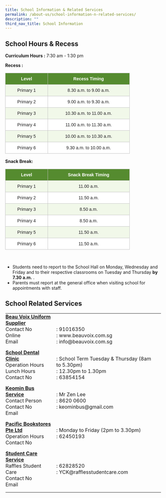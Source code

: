 ```yaml
---
title: School Information & Related Services
permalink: /about-us/school-information-n-related-services/
description: ""
third_nav_title: School Information
---
```

School Hours &amp; Recess
---------------------

  
**Curriculum Hours :**&nbsp;7:30 am - 1:30 pm&nbsp;&nbsp;&nbsp;  
  
**Recess :**
<style type="text/css">
.tg  {border-collapse:collapse;border-spacing:0;}
.tg td{border-color:black;border-style:solid;border-width:1px;font-family:Arial, sans-serif;font-size:14px;
  overflow:hidden;padding:10px 5px;word-break:normal;}
.tg th{border-color:black;border-style:solid;border-width:1px;font-family:Arial, sans-serif;font-size:14px;
  font-weight:normal;overflow:hidden;padding:10px 5px;word-break:normal;}
.tg .tg-zgkh{background-color:#558B2F;border-color:#c0c0c0;color:#FFF;font-weight:bold;text-align:center;vertical-align:middle}
.tg .tg-gmq1{background-color:#F1F8E9;border-color:#c0c0c0;color:#222;text-align:center;vertical-align:middle}
.tg .tg-tv98{background-color:#FFF;border-color:#c0c0c0;color:#222;text-align:center;vertical-align:middle}
</style>
<table class="tg" style="undefined;table-layout: fixed; width: 402px">
<colgroup>
<col style="width: 137.003906px">
<col style="width: 265.003906px">
</colgroup>
<thead>
  <tr>
    <th class="tg-zgkh"><span style="color:#FFF;background-color:#558B2F">Level</span></th>
    <th class="tg-zgkh"><span style="color:#FFF;background-color:#558B2F">Recess Timing</span></th>
  </tr>
</thead>
<tbody>
  <tr>
    <td class="tg-gmq1"><span style="color:#222;background-color:#F1F8E9">Primary 1</span></td>
    <td class="tg-gmq1"><span style="color:#222;background-color:#F1F8E9">8.30 a.m. to 9.00 a.m.</span></td>
  </tr>
  <tr>
    <td class="tg-tv98"><span style="color:#222;background-color:#FFF">Primary 2</span></td>
    <td class="tg-tv98"><span style="color:#222;background-color:#FFF">9.00 a.m. to 9.30 a.m.</span><br></td>
  </tr>
  <tr>
    <td class="tg-gmq1"><span style="color:#222;background-color:#F1F8E9">Primary 3</span></td>
    <td class="tg-gmq1"><span style="color:#222;background-color:#F1F8E9">10.30 a.m. to 11.00 a.m.</span></td>
  </tr>
  <tr>
    <td class="tg-tv98"><span style="color:#222;background-color:#FFF">Primary 4</span></td>
    <td class="tg-tv98"><span style="color:#222;background-color:#FFF">11.00 a.m. to 11.30 a.m.</span></td>
  </tr>
  <tr>
    <td class="tg-gmq1"><span style="color:#222;background-color:#F1F8E9">Primary 5</span></td>
    <td class="tg-gmq1"><span style="color:#222;background-color:#F1F8E9">10.00 a.m. to 10.30 a.m.</span></td>
  </tr>
  <tr>
    <td class="tg-tv98"><span style="color:#222;background-color:#FFF">Primary 6</span></td>
    <td class="tg-tv98"><span style="color:#222;background-color:#FFF">9.30 a.m. to 10.00 a.m.</span></td>
  </tr>
</tbody>
</table>

**Snack Break:**
<table class="tg" style="undefined;table-layout: fixed; width: 402px">
<colgroup>
<col style="width: 137.003906px">
<col style="width: 265.003906px">
</colgroup>
<thead>
  <tr>
    <th class="tg-zgkh"><span style="color:#FFF;background-color:#558B2F">Level</span></th>
    <th class="tg-zgkh"><span style="color:#FFF;background-color:#558B2F">Snack Break Timing</span></th>
  </tr>
</thead>
<tbody>
  <tr>
    <td class="tg-gmq1"><span style="color:#222;background-color:#F1F8E9">Primary 1</span></td>
    <td class="tg-gmq1"><span style="color:#222;background-color:#F1F8E9">11.00 a.m.</span></td>
  </tr>
  <tr>
    <td class="tg-tv98"><span style="color:#222;background-color:#FFF">Primary 2</span></td>
    <td class="tg-tv98"><span style="color:#222;background-color:#FFF">11.50 a.m. </span><br></td>
  </tr>
  <tr>
    <td class="tg-gmq1"><span style="color:#222;background-color:#F1F8E9">Primary 3</span></td>
    <td class="tg-gmq1"><span style="color:#222;background-color:#F1F8E9">8.50 a.m.</span></td>
  </tr>
  <tr>
    <td class="tg-tv98"><span style="color:#222;background-color:#FFF">Primary 4</span></td>
    <td class="tg-tv98"><span style="color:#222;background-color:#FFF">8.50 a.m.</span></td>
  </tr>
  <tr>
    <td class="tg-gmq1"><span style="color:#222;background-color:#F1F8E9">Primary 5</span></td>
    <td class="tg-gmq1"><span style="color:#222;background-color:#F1F8E9">11.50 a.m.</span></td>
  </tr>
  <tr>
    <td class="tg-tv98"><span style="color:#222;background-color:#FFF">Primary 6</span></td>
    <td class="tg-tv98"><span style="color:#222;background-color:#FFF">11.50 a.m.</span></td>
  </tr>
</tbody>
</table>

<br>

*   Students need to report to the School Hall on Monday, Wednesday and Friday and to their respective classrooms on Tuesday and Thursday&nbsp;**by 7.30 a.m.** .
*   Parents must report at the general office when visiting school for appointments with staff.

School Related Services
-----------------------

  

<table class="ives_tab_kosong ive_eobj_left" style="margin: 0px 10px 0px 0px; outline: 0px; padding: 0px; border-collapse: collapse; float: left; border: 1px solid transparent; table-layout: fixed;"><tbody style="margin: 0px; outline: 0px; padding: 0px;"><tr style="margin: 0px; outline: 0px; padding: 0px;"><td style="margin: 0px; outline: 0px; padding: 0px 15px 15px 0px; vertical-align: top; width: 200px;"><u style="margin: 0px; outline: 0px; padding: 0px;"><b style="margin: 0px; outline: 0px; padding: 0px;">Beau Voix Uniform Supplier<br style="margin: 0px; outline: 0px; padding: 0px;"></b></u><span style="margin: 0px; outline: 0px; padding: 0px; font-weight: normal;">Contact No</span><br style="margin: 0px; outline: 0px; padding: 0px; font-weight: 400;"><span style="margin: 0px; outline: 0px; padding: 0px; font-weight: 400;">Online</span><br style="margin: 0px; outline: 0px; padding: 0px; font-weight: 400;"><span style="margin: 0px; outline: 0px; padding: 0px; font-weight: 400;">Email</span><u style="margin: 0px; outline: 0px; padding: 0px;"><br style="margin: 0px; outline: 0px; padding: 0px;"></u></td><td style="margin: 0px; outline: 0px; padding: 0px 15px 15px 0px; vertical-align: top; width: 400px;"><span style="margin: 0px; outline: 0px; padding: 0px; font-weight: 400;"><br style="margin: 0px; outline: 0px; padding: 0px;"><br style="margin: 0px; outline: 0px; padding: 0px;">: 91016350</span><br style="margin: 0px; outline: 0px; padding: 0px; font-weight: 400;"><span style="margin: 0px; outline: 0px; padding: 0px; font-weight: 400;">: www.beauvoix.com.sg</span><br style="margin: 0px; outline: 0px; padding: 0px; font-weight: 400;"><span style="margin: 0px; outline: 0px; padding: 0px; font-weight: 400;">: info@beauvoix.com.sg</span><br style="margin: 0px; outline: 0px; padding: 0px;"></td></tr><tr style="margin: 0px; outline: 0px; padding: 0px;"><td style="margin: 0px; outline: 0px; padding: 0px 15px 15px 0px; vertical-align: top;"><u style="margin: 0px; outline: 0px; padding: 0px; font-weight: bold;">School Dental Clinic<br style="margin: 0px; outline: 0px; padding: 0px;"></u>Operation Hours<br style="margin: 0px; outline: 0px; padding: 0px;">Lunch Hours<br style="margin: 0px; outline: 0px; padding: 0px;">Contact No<br style="margin: 0px; outline: 0px; padding: 0px;"></td><td style="margin: 0px; outline: 0px; padding: 0px 15px 15px 0px; vertical-align: top;"><b style="margin: 0px; outline: 0px; padding: 0px;"><u style="margin: 0px; outline: 0px; padding: 0px;"><br style="margin: 0px; outline: 0px; padding: 0px;"></u></b>: School Term Tuesday &amp; Thursday (8am to 5.30pm)<br style="margin: 0px; outline: 0px; padding: 0px;">: 12.30pm to 1.30pm<br style="margin: 0px; outline: 0px; padding: 0px;">: 63854154<br style="margin: 0px; outline: 0px; padding: 0px;"></td></tr><tr style="margin: 0px; outline: 0px; padding: 0px;"><td style="margin: 0px; outline: 0px; padding: 0px 15px 15px 0px; vertical-align: top;"><b style="margin: 0px; outline: 0px; padding: 0px;"><u style="margin: 0px; outline: 0px; padding: 0px;">Keomin Bus Service<br style="margin: 0px; outline: 0px; padding: 0px;"></u></b>Contact Person<br style="margin: 0px; outline: 0px; padding: 0px;">Contact No<br style="margin: 0px; outline: 0px; padding: 0px;">Email<br style="margin: 0px; outline: 0px; padding: 0px;"></td><td style="margin: 0px; outline: 0px; padding: 0px 15px 15px 0px; vertical-align: top;"><br style="margin: 0px; outline: 0px; padding: 0px;">: Mr Zen Lee<br style="margin: 0px; outline: 0px; padding: 0px;">: 8620 0600<br style="margin: 0px; outline: 0px; padding: 0px;">: keominbus@gmail.com<br style="margin: 0px; outline: 0px; padding: 0px;"></td></tr><tr style="margin: 0px; outline: 0px; padding: 0px;"><td style="margin: 0px; outline: 0px; padding: 0px 15px 15px 0px; vertical-align: top;"><b style="margin: 0px; outline: 0px; padding: 0px;"><u style="margin: 0px; outline: 0px; padding: 0px;">Pacific Bookstores Pte Ltd<br style="margin: 0px; outline: 0px; padding: 0px;"></u></b>Operation Hours<br style="margin: 0px; outline: 0px; padding: 0px;">Contact No<br style="margin: 0px; outline: 0px; padding: 0px;"></td><td style="margin: 0px; outline: 0px; padding: 0px 15px 15px 0px; vertical-align: top;"><br style="margin: 0px; outline: 0px; padding: 0px;">: Monday to Friday (2pm to 3.30pm)<br style="margin: 0px; outline: 0px; padding: 0px;">: 62450193<br style="margin: 0px; outline: 0px; padding: 0px;"></td></tr><tr style="margin: 0px; outline: 0px; padding: 0px;"><td style="margin: 0px; outline: 0px; padding: 0px 15px 15px 0px; vertical-align: top;"><u style="margin: 0px; outline: 0px; padding: 0px; font-weight: bold;">Student Care Service</u><br style="margin: 0px; outline: 0px; padding: 0px;">Raffles Student Care<br style="margin: 0px; outline: 0px; padding: 0px;">Contact No<br style="margin: 0px; outline: 0px; padding: 0px;">Email<br style="margin: 0px; outline: 0px; padding: 0px;"></td><td style="margin: 0px; outline: 0px; padding: 0px 15px 15px 0px; vertical-align: top;"><br style="margin: 0px; outline: 0px; padding: 0px;"><br style="margin: 0px; outline: 0px; padding: 0px;">: 62828520<br style="margin: 0px; outline: 0px; padding: 0px;">:&nbsp;YCK@rafflesstudentcare.com<br style="margin: 0px; outline: 0px; padding: 0px;"></td></tr></tbody></table>
